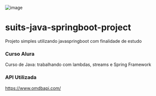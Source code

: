 ![image](https://github.com/user-attachments/assets/908f4002-934c-494f-83df-05d04254b712)

# suits-java-springboot-project
 Projeto simples utilizando javaspringboot com finalidade de estudo

### Curso Alura
Curso de Java: trabalhando com lambdas, streams e Spring Framework

### API Utilizada
https://www.omdbapi.com/
